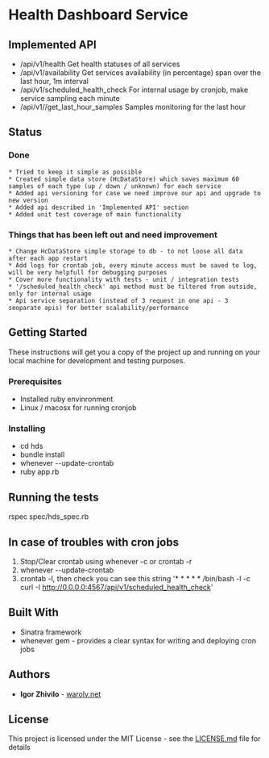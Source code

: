 # Health Dashboard Service

## Implemented API
  * /api/v1/health                   Get health statuses of all services
  * /api/v1/availability             Get services availability (in percentage) span over the last hour, 1m interval 
  * /api/v1/scheduled_health_check   For internal usage by cronjob, make service sampling each minute
  * /api/v1//get_last_hour_samples   Samples monitoring for the last hour

## Status
### Done
    * Tried to keep it simple as possible
    * Created simple data store (HcDataStore) which saves maximum 60 samples of each type (up / down / unknown) for each service
    * Added api versioning for case we need improve our api and upgrade to new version
    * Added api described in 'Implemented API' section
    * Added unit test coverage of main functionality


### Things that has been left out and need improvement
    * Change HcDataStore simple storage to db - to not loose all data after each app restart
    * Add logs for crontab job, every minute access must be saved to log, will be very helpfull for debugging purposes
    * Cover more functionality with tests - unit / integration tests
    * '/scheduled_health_check' api method must be filtered from outside, only for internal usage
    * Api service separation (instead of 3 request in one api - 3 seoparate apis) for better scalability/performance 

## Getting Started

These instructions will get you a copy of the project up and running on your local machine for development and testing purposes. 

### Prerequisites

* Installed ruby envinronment
* Linux / macosx for running cronjob

### Installing
  *  cd hds
  *  bundle install
  * whenever --update-crontab
  * ruby app.rb

## Running the tests

rspec spec/hds_spec.rb

## In case of troubles with cron jobs
  1. Stop/Clear crontab using whenever -c or crontab -r
  2. whenever --update-crontab
  3. crontab -l, then check you can see this string '* * * * * /bin/bash -l -c curl -I http://0.0.0.0:4567/api/v1/scheduled_health_check'

## Built With

* Sinatra framework
* whenever gem - provides a clear syntax for writing and deploying cron jobs

## Authors

* **Igor Zhivilo** - [warolv.net](https://warolv.net)

## License

This project is licensed under the MIT License - see the [LICENSE.md](LICENSE.md) file for details


